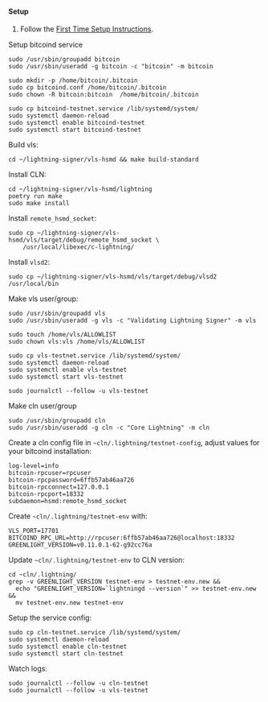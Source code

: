 
#### Setup

1. Follow the [First Time Setup Instructions](../../SETUP.md).

Setup bitcoind service

    sudo /usr/sbin/groupadd bitcoin
    sudo /usr/sbin/useradd -g bitcoin -c "bitcoin" -m bitcoin

    sudo mkdir -p /home/bitcoin/.bitcoin
    sudo cp bitcoind.conf /home/bitcoin/.bitcoin
    sudo chown -R bitcoin:bitcoin  /home/bitcoin/.bitcoin

    sudo cp bitcoind-testnet.service /lib/systemd/system/
    sudo systemctl daemon-reload
    sudo systemctl enable bitcoind-testnet
    sudo systemctl start bitcoind-testnet

Build vls:

    cd ~/lightning-signer/vls-hsmd && make build-standard

Install CLN:

    cd ~/lightning-signer/vls-hsmd/lightning
    poetry run make
    sudo make install

Install `remote_hsmd_socket`:

    sudo cp ~/lightning-signer/vls-hsmd/vls/target/debug/remote_hsmd_socket \
        /usr/local/libexec/c-lightning/

Install `vlsd2`:

    sudo cp ~/lightning-signer/vls-hsmd/vls/target/debug/vlsd2 /usr/local/bin

Make vls user/group:

    sudo /usr/sbin/groupadd vls
    sudo /usr/sbin/useradd -g vls -c "Validating Lightning Signer" -m vls

    sudo touch /home/vls/ALLOWLIST
    sudo chown vls:vls /home/vls/ALLOWLIST

    sudo cp vls-testnet.service /lib/systemd/system/
    sudo systemctl daemon-reload
    sudo systemctl enable vls-testnet
    sudo systemctl start vls-testnet

    sudo journalctl --follow -u vls-testnet

Make cln user/group

    sudo /usr/sbin/groupadd cln
    sudo /usr/sbin/useradd -g cln -c "Core Lightning" -m cln

Create a cln config file in `~cln/.lightning/testnet-config`, adjust values
for your bitcoind installation:
```
log-level=info
bitcoin-rpcuser=rpcuser
bitcoin-rpcpassword=6ffb57ab46aa726
bitcoin-rpcconnect=127.0.0.1
bitcoin-rpcport=18332
subdaemon=hsmd:remote_hsmd_socket
```

Create `~cln/.lightning/testnet-env` with:
```
VLS_PORT=17701
BITCOIND_RPC_URL=http://rpcuser:6ffb57ab46aa726@localhost:18332
GREENLIGHT_VERSION=v0.11.0.1-62-g92cc76a
```

Update `~cln/.lightning/testnet-env` to CLN version:

    cd ~cln/.lightning/
    grep -v GREENLIGHT_VERSION testnet-env > testnet-env.new &&
      echo "GREENLIGHT_VERSION=`lightningd --version`" >> testnet-env.new &&
      mv testnet-env.new testnet-env

Setup the service config:

    sudo cp cln-testnet.service /lib/systemd/system/
    sudo systemctl daemon-reload
    sudo systemctl enable cln-testnet
    sudo systemctl start cln-testnet
    
Watch logs:

    sudo journalctl --follow -u cln-testnet
    sudo journalctl --follow -u vls-testnet
